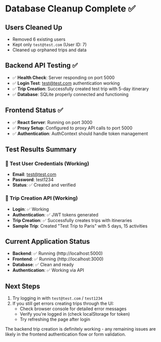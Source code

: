 # Database Cleanup Complete ✅

## Users Cleaned Up
- Removed 6 existing users
- Kept only `test@test.com` (User ID: 7)
- Cleaned up orphaned trips and data

## Backend API Testing ✅
- ✅ **Health Check**: Server responding on port 5000
- ✅ **Login Test**: test@test.com authentication working
- ✅ **Trip Creation**: Successfully created test trip with 5-day itinerary
- ✅ **Database**: SQLite properly connected and functioning

## Frontend Status ✅
- ✅ **React Server**: Running on port 3000
- ✅ **Proxy Setup**: Configured to proxy API calls to port 5000
- ✅ **Authentication**: AuthContext should handle token management

## Test Results Summary

### 🔑 Test User Credentials (Working)
- **Email**: test@test.com
- **Password**: test1234
- **Status**: ✅ Created and verified

### 🎯 Trip Creation API (Working)
- **Login**: ✅ Working
- **Authentication**: ✅ JWT tokens generated
- **Trip Creation**: ✅ Successfully creates trips with itineraries
- **Sample Trip**: Created "Test Trip to Paris" with 5 days, 15 activities

## Current Application Status
- **Backend**: ✅ Running (http://localhost:5000)
- **Frontend**: ✅ Running (http://localhost:3000)  
- **Database**: ✅ Clean and ready
- **Authentication**: ✅ Working via API

## Next Steps
1. Try logging in with `test@test.com` / `test1234`
2. If you still get errors creating trips through the UI:
   - Check browser console for detailed error messages
   - Verify you're logged in (check localStorage for token)
   - Try refreshing the page after login

The backend trip creation is definitely working - any remaining issues are likely in the frontend authentication flow or form validation.